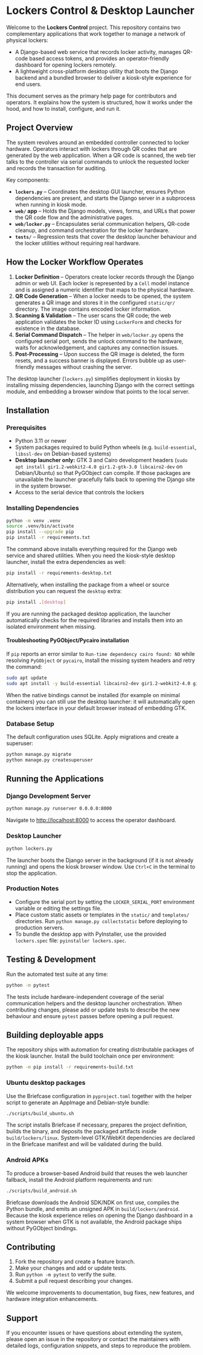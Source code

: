 # Lockers Control & Desktop Launcher

Welcome to the **Lockers Control** project. This repository contains two complementary applications that work together to manage a network of physical lockers:

- A Django-based web service that records locker activity, manages QR-code based access tokens, and provides an operator-friendly dashboard for opening lockers remotely.
- A lightweight cross-platform desktop utility that boots the Django backend and a bundled browser to deliver a kiosk-style experience for end users.

This document serves as the primary help page for contributors and operators. It explains how the system is structured, how it works under the hood, and how to install, configure, and run it.

## Project Overview

The system revolves around an embedded controller connected to locker hardware. Operators interact with lockers through QR codes that are generated by the web application. When a QR code is scanned, the web tier talks to the controller via serial commands to unlock the requested locker and records the transaction for auditing.

Key components:

- **`lockers.py`** – Coordinates the desktop GUI launcher, ensures Python dependencies are present, and starts the Django server in a subprocess when running in kiosk mode.
- **`web/` app** – Holds the Django models, views, forms, and URLs that power the QR code flow and the administrative pages.
- **`web/locker.py`** – Encapsulates serial communication helpers, QR-code cleanup, and command orchestration for the locker hardware.
- **`tests/`** – Regression tests that cover the desktop launcher behaviour and the locker utilities without requiring real hardware.

## How the Locker Workflow Operates

1. **Locker Definition** – Operators create locker records through the Django admin or web UI. Each locker is represented by a `Cell` model instance and is assigned a numeric identifier that maps to the physical hardware.
2. **QR Code Generation** – When a locker needs to be opened, the system generates a QR image and stores it in the configured `static/qr/` directory. The image contains encoded locker information.
3. **Scanning & Validation** – The user scans the QR code; the web application validates the locker ID using `LockerForm` and checks for existence in the database.
4. **Serial Command Dispatch** – The helper in `web/locker.py` opens the configured serial port, sends the unlock command to the hardware, waits for acknowledgement, and captures any connection issues.
5. **Post-Processing** – Upon success the QR image is deleted, the form resets, and a success banner is displayed. Errors bubble up as user-friendly messages without crashing the server.

The desktop launcher (`lockers.py`) simplifies deployment in kiosks by installing missing dependencies, launching Django with the correct settings module, and embedding a browser window that points to the local server.

## Installation

### Prerequisites

- Python 3.11 or newer
- System packages required to build Python wheels (e.g. `build-essential`, `libssl-dev` on Debian-based systems)
- **Desktop launcher only:** GTK 3 and Cairo development headers (`sudo apt install gir1.2-webkit2-4.0 gir1.2-gtk-3.0 libcairo2-dev`
  on Debian/Ubuntu) so that PyGObject can compile. If those packages are unavailable the
  launcher gracefully falls back to opening the Django site in the system browser.
- Access to the serial device that controls the lockers

### Installing Dependencies

```bash
python -m venv .venv
source .venv/bin/activate
pip install --upgrade pip
pip install -r requirements.txt
```

The command above installs everything required for the Django web service and shared utilities. When you need the kiosk-style
desktop launcher, install the extra dependencies as well:

```bash
pip install -r requirements-desktop.txt
```

Alternatively, when installing the package from a wheel or source distribution you can request the `desktop` extra:

```bash
pip install .[desktop]
```

If you are running the packaged desktop application, the launcher automatically checks for the required libraries and installs them into an isolated environment when missing.

#### Troubleshooting PyGObject/Pycairo installation

If `pip` reports an error similar to ``Run-time dependency cairo found: NO`` while resolving
`PyGObject` or `pycairo`, install the missing system headers and retry the command:

```bash
sudo apt update
sudo apt install -y build-essential libcairo2-dev gir1.2-webkit2-4.0 gir1.2-gtk-3.0
```

When the native bindings cannot be installed (for example on minimal containers) you can still
use the desktop launcher: it will automatically open the lockers interface in your default
browser instead of embedding GTK.

### Database Setup

The default configuration uses SQLite. Apply migrations and create a superuser:

```bash
python manage.py migrate
python manage.py createsuperuser
```

## Running the Applications

### Django Development Server

```bash
python manage.py runserver 0.0.0.0:8000
```

Navigate to <http://localhost:8000> to access the operator dashboard.

### Desktop Launcher

```bash
python lockers.py
```

The launcher boots the Django server in the background (if it is not already running) and opens the kiosk browser window. Use `Ctrl+C` in the terminal to stop the application.

### Production Notes

- Configure the serial port by setting the `LOCKER_SERIAL_PORT` environment variable or editing the settings file.
- Place custom static assets or templates in the `static/` and `templates/` directories. Run `python manage.py collectstatic` before deploying to production servers.
- To bundle the desktop app with PyInstaller, use the provided `lockers.spec` file: `pyinstaller lockers.spec`.

## Testing & Development

Run the automated test suite at any time:

```bash
python -m pytest
```

The tests include hardware-independent coverage of the serial communication helpers and the desktop launcher orchestration. When contributing changes, please add or update tests to describe the new behaviour and ensure `pytest` passes before opening a pull request.

## Building deployable apps

The repository ships with automation for creating distributable packages of the kiosk launcher. Install the build toolchain once per environment:

```bash
python -m pip install -r requirements-build.txt
```

### Ubuntu desktop packages

Use the Briefcase configuration in `pyproject.toml` together with the helper script to generate an AppImage and Debian-style bundle:

```bash
./scripts/build_ubuntu.sh
```

The script installs Briefcase if necessary, prepares the project definition, builds the binary, and deposits the packaged artifacts inside `build/lockers/linux`. System-level GTK/WebKit dependencies are declared in the Briefcase manifest and will be validated during the build.

### Android APKs

To produce a browser-based Android build that reuses the web launcher fallback, install the Android platform requirements and run:

```bash
./scripts/build_android.sh
```

Briefcase downloads the Android SDK/NDK on first use, compiles the Python bundle, and emits an unsigned APK in `build/lockers/android`. Because the kiosk experience relies on opening the Django dashboard in a system browser when GTK is not available, the Android package ships without PyGObject bindings.

## Contributing

1. Fork the repository and create a feature branch.
2. Make your changes and add or update tests.
3. Run `python -m pytest` to verify the suite.
4. Submit a pull request describing your changes.

We welcome improvements to documentation, bug fixes, new features, and hardware integration enhancements.

## Support

If you encounter issues or have questions about extending the system, please open an issue in the repository or contact the maintainers with detailed logs, configuration snippets, and steps to reproduce the problem.

